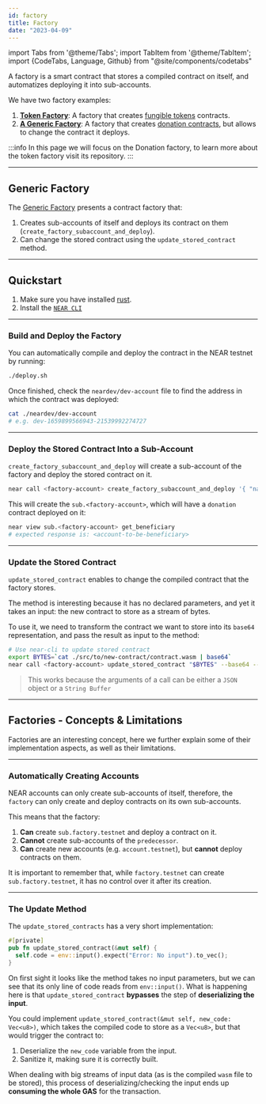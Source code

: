 ```yaml
---
id: factory
title: Factory
date: "2023-04-09"
---
```

import Tabs from '@theme/Tabs';
import TabItem from '@theme/TabItem';
import {CodeTabs, Language, Github} from "@site/components/codetabs"

A factory is a smart contract that stores a compiled contract on itself, and automatizes deploying it into
sub-accounts.

We have two factory examples:
1. [**Token Factory**](https://github.com/near-examples/token-factory): A factory that creates [fungible tokens](../fts/0-intro.md) contracts. 
2. [**A Generic Factory**](https://github.com/near-examples/factory-rust): A factory that creates [donation contracts](./donation.md), but allows to change the contract it deploys.

:::info 
In this page we will focus on the Donation factory, to learn more about the token factory visit its repository.
:::

---

## Generic Factory
The [Generic Factory](https://github.com/near-examples/factory-rust/) presents a contract factory that:
1. Creates sub-accounts of itself and deploys its contract on them (`create_factory_subaccount_and_deploy`).
2. Can change the stored contract using the `update_stored_contract` method.

<CodeTabs>
  <Language value="🦀 Rust" language="rust">
    <Github fname="deploy.rs"
            url="https://github.com/near-examples/factory-rust/blob/main/contract/src/deploy.rs"
            start="14" end="60" />
    <Github fname="update.rs"
            url="https://github.com/near-examples/factory-rust/blob/main/contract/src/manager.rs"
            start="5" end="19" />
  </Language>
</CodeTabs>

---

## Quickstart

1. Make sure you have installed [rust](https://rust.org/).
2. Install the [`NEAR CLI`](https://github.com/near/near-cli#setup)

<hr class="subsection" />

### Build and Deploy the Factory
You can automatically compile and deploy the contract in the NEAR testnet by running:

```bash
./deploy.sh
```

Once finished, check the `neardev/dev-account` file to find the address in which the contract was deployed:

```bash
cat ./neardev/dev-account
# e.g. dev-1659899566943-21539992274727
```

<hr class="subsection" />

### Deploy the Stored Contract Into a Sub-Account

`create_factory_subaccount_and_deploy` will create a sub-account of the factory and deploy the
stored contract on it.

```bash
near call <factory-account> create_factory_subaccount_and_deploy '{ "name": "sub", "beneficiary": "<account-to-be-beneficiary>"}' --deposit 1.24 --accountId <account-id> --gas 300000000000000
```

This will create the `sub.<factory-account>`, which will have a `donation` contract deployed on it:

```bash
near view sub.<factory-account> get_beneficiary
# expected response is: <account-to-be-beneficiary>
```

<hr class="subsection" />

### Update the Stored Contract
`update_stored_contract` enables to change the compiled contract that the factory stores.

The method is interesting because it has no declared parameters, and yet it takes
an input: the new contract to store as a stream of bytes.

To use it, we need to transform the contract we want to store into its `base64`
representation, and pass the result as input to the method:

```bash
# Use near-cli to update stored contract
export BYTES=`cat ./src/to/new-contract/contract.wasm | base64`
near call <factory-account> update_stored_contract "$BYTES" --base64 --accountId <factory-account> --gas 30000000000000
```

> This works because the arguments of a call can be either a `JSON` object or a `String Buffer`

---

## Factories - Concepts & Limitations

Factories are an interesting concept, here we further explain some of their implementation aspects,
as well as their limitations.  

<hr class="subsection" />

### Automatically Creating Accounts
NEAR accounts can only create sub-accounts of itself, therefore, the `factory` can only create and
deploy contracts on its own sub-accounts. 

This means that the factory:
1. **Can** create `sub.factory.testnet` and deploy a contract on it.
2. **Cannot** create sub-accounts of the `predecessor`.
3. **Can** create new accounts (e.g. `account.testnet`), but **cannot** deploy contracts on them.

It is important to remember that, while `factory.testnet` can create `sub.factory.testnet`, it has
no control over it after its creation.

<hr class="subsection" />


### The Update Method

The `update_stored_contracts` has a very short implementation:

```rust
#[private]
pub fn update_stored_contract(&mut self) {
  self.code = env::input().expect("Error: No input").to_vec();
}
```

On first sight it looks like the method takes no input parameters, but we can see that its only
line of code reads from `env::input()`. What is happening here is that `update_stored_contract`
**bypasses** the step of **deserializing the input**. 

You could implement `update_stored_contract(&mut self, new_code: Vec<u8>)`,
which takes the compiled code to store as a `Vec<u8>`, but that would trigger the contract to:
1. Deserialize the `new_code` variable from the input.
2. Sanitize it, making sure it is correctly built.

When dealing with big streams of input data (as is the compiled `wasm` file to be stored), this process
of deserializing/checking the input ends up **consuming the whole GAS** for the transaction.